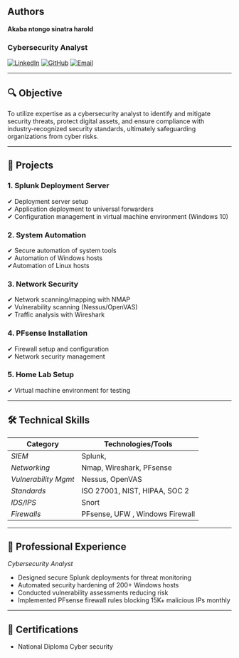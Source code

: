 
## Authors
**Akaba ntongo sinatra harold**
  
### Cybersecurity  Analyst  

[![LinkedIn](https://img.shields.io/badge/LinkedIn-0077B5?style=flat&logo=linkedin)](https://linkedin.com/in/yourprofile)
[![GitHub](https://img.shields.io/badge/GitHub-181717?style=flat&logo=github)](https://github.com/yourusername)
[![Email](https://img.shields.io/badge/Email-D14836?style=flat&logo=gmail)](mailto:your.email@example.com)

---

## 🔍 Objective  
To utilize expertise as a cybersecurity analyst to identify and mitigate security threats, protect digital assets, and ensure compliance with industry-recognized security standards, ultimately safeguarding organizations from cyber risks.

---

## 🚀 Projects  

### 1. Splunk Deployment Server  
✔ Deployment server setup  
✔ Application deployment to universal forwarders  
✔ Configuration management in virtual machine environment (Windows 10)  

### 2. System Automation  
✔ Secure automation of system tools  
✔ Automation of Windows hosts  
✔Automation of Linux hosts

### 3. Network Security  
✔ Network scanning/mapping with NMAP  
✔ Vulnerability scanning (Nessus/OpenVAS)  
✔ Traffic analysis with Wireshark  

### 4. PFsense Installation  
✔ Firewall setup and configuration  
✔ Network security management  

### 5. Home Lab Setup  
✔ Virtual machine environment for testing  

---

## 🛠 Technical Skills  
| Category       | Technologies/Tools |  
|----------------|--------------------|  
| *SIEM*       | Splunk,  |  
| *Networking* | Nmap, Wireshark, PFsense |  
| *Vulnerability Mgmt* | Nessus, OpenVAS |  
| *Standards*  | ISO 27001, NIST, HIPAA, SOC 2 |  
| *IDS/IPS*    | Snort |
| *Firewalls*  | PFsense, UFW , Windows Firewall |

---

## 💼 Professional Experience  
*Cybersecurity Analyst*  
- Designed secure Splunk deployments for threat monitoring  
- Automated security hardening of 200+ Windows hosts  
- Conducted vulnerability assessments reducing risk   
- Implemented PFsense firewall rules blocking 15K+ malicious IPs monthly  

---

## 📜 Certifications  
- National Diploma Cyber security

 

